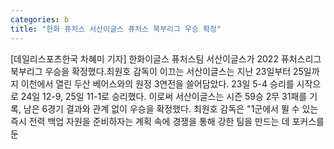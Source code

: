 ```yaml
---
categories: b
title: "한화 퓨처스 서산이글스 퓨처스 북부리그 우승 확정"
---
```

[데일리스포츠한국 차혜미 기자] 한화이글스 퓨처스팀 서산이글스가 2022 퓨처스리그 북부리그 우승을 확정했다.최원호 감독이 이끄는 서산이글스는 지난 23일부터 25일까지 이천에서 열린 두산 베어스와의 원정 3연전을 쓸어담았다. 23일 5-4 승리를 시작으로 24일 12-9, 25일 11-1로 승리했다. 이로써 서산이글스는 시즌 59승 2무 31패를 기록, 남은 6경기 결과와 관계 없이 우승을 확정했다. 최원호 감독은 "1군에서 뛸 수 있는 즉시 전력 백업 자원을 준비하자는 계획 속에 경쟁을 통해 강한 팀을 만드는 데 포커스를 둔